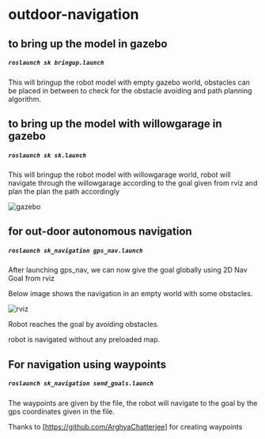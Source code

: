 # outdoor-navigation

## to bring up the model in gazebo 


##### `roslaunch sk bringup.launch`

This will bringup the robot model with empty gazebo world, obstacles can be placed in between to check for the obstacle avoiding and path planning algorithm.


## to bring up the model with willowgarage in gazebo 

##### `roslaunch sk sk.launch`

This will bringup the robot model with willowgarage world, robot will navigate through the willowgarage according to the goal given from rviz and plan the plan the path accordingly

![gazebo](https://github.com/mohdwaseem27/outdoor-navigation/blob/master/docs/pic0.png) 



## for out-door autonomous navigation


##### `roslaunch sk_navigation gps_nav.launch`


After launching gps_nav, we can now give the goal globally using 2D Nav Goal from rviz

Below image shows the navigation in an empty world with some obstacles.

![rviz](https://github.com/mohdwaseem27/outdoor-navigation/blob/master/docs/pic.png)

Robot reaches the goal by avoiding obstacles.

robot is navigated without any preloaded map.


## For navigation using waypoints

##### `roslaunch sk_navigation send_goals.launch`

The waypoints are given by the file, the robot will navigate to the goal by the gps coordinates given in the file.


Thanks to [https://github.com/ArghyaChatterjee] for creating waypoints



